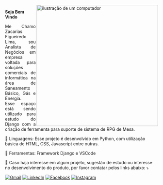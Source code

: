 <img src="https://raw.githubusercontent.com/MicaelliMedeiros/micaellimedeiros/master/image/computer-illustration.png" alt="ilustração de um computador" min-width="400px" max-width="400px" width="400px" align="right">

<p align="left"> 
  <strong>Seja Bem Vindo</strong>
</p>

<p align="Justify"> 
  Me Chamo Zacarias Figueiredo Lima, sou Analista de Negócios em empresa voltada para soluções comerciais de informática na área de Saneamento Básico, Gás e Energia.<br>
  Esse espaço está sendo utilizado para estudo do Django com a criação de ferramenta para suporte de sistema de RPG de Mesa.
</p>

<p align="left">
  🦄 Linguagens: Esse projeto é desenvolvido em Python, com utilização básica de HTML, CSS, Javascript entre outras.
</p>

<p align="left">
  💼 Ferramentas: Framework Django e VSCode
</p>

<p align="left">
  💌 Caso haja interesse em algum projeto, sugestão de estudo ou interesse no desenvolvimento do produto, por favor contatar pelos links abaixo: ⤵️
</p>

<p align="left">
  <a href="mailto:zaca.figueiredo.lima@gmail.com" title="Gmail">
  <img src="https://img.shields.io/badge/-Gmail-FF0000?style=flat-square&labelColor=FF0000&logo=gmail&logoColor=white&link=zaca.figueiredo.lima@gmail.com" alt="Gmail"/></a>
  <a href="https://www.linkedin.com/in/zacarias-lima-65954637" title="LinkedIn">
  <img src="https://img.shields.io/badge/-Linkedin-0e76a8?style=flat-square&logo=Linkedin&logoColor=white&link=www.linkedin.com/in/zacarias-lima-65954637" alt="LinkedIn"/></a>
  <a href="https://www.facebook.com/zacarias.figueiredolima/" title="Facebook">
  <img src="https://img.shields.io/badge/-Facebook-3b5998?style=flat-square&labelColor=3b5998&logo=facebook&logoColor=white&link=https://www.facebook.com/zacarias.figueiredolima/" alt="Facebook"/></a>
  <a href="https://www.instagram.com/zaca_lima/" title="Instagram">
  <img src="https://img.shields.io/badge/-Instagram-DF0174?style=flat-square&labelColor=DF0174&logo=instagram&logoColor=white&link=https://www.instagram.com/zaca_lima/" alt="Instagram"/></a>
</p>
